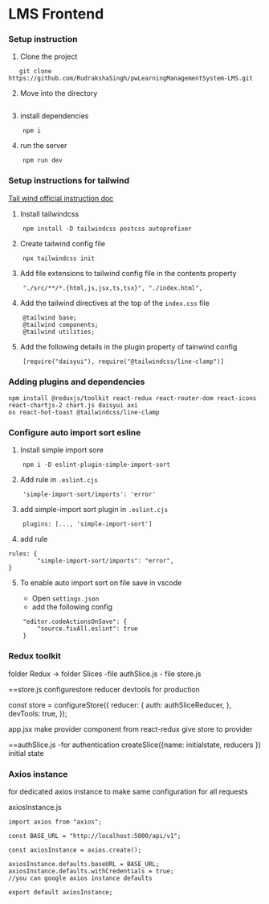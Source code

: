 # LMS Frontend

### Setup instruction

1. Clone the project

```
   git clone https://github.com/RudrakshaSingh/pwLearningManagementSystem-LMS.git
```

2. Move into the directory

```client

```

3. install dependencies

```
    npm i
```

4. run the server

```
    npm run dev
```

### Setup instructions for tailwind

[Tail wind official instruction doc](https://tailwindcss.com/docs/installation)

1. Install tailwindcss

```
    npm install -D tailwindcss postcss autoprefixer
```

2. Create tailwind config file

```
    npx tailwindcss init
```

3. Add file extensions to tailwind config file in the contents property

```
    "./src/**/*.{html,js,jsx,ts,tsx}", "./index.html",

```

4. Add the tailwind directives at the top of the `index.css` file

```
    @tailwind base;
    @tailwind components;
    @tailwind utilities;
```

5. Add the following details in the plugin property of tainwind config

```
    [require("daisyui"), require("@tailwindcss/line-clamp")]
```

### Adding plugins and dependencies

```
npm install @reduxjs/toolkit react-redux react-router-dom react-icons react-chartjs-2 chart.js daisyui axi
os react-hot-toast @tailwindcss/line-clamp
```

### Configure auto import sort esline

1. Install simple import sore

```
    npm i -D eslint-plugin-simple-import-sort
```

2. Add rule in `.eslint.cjs`

```
    'simple-import-sort/imports': 'error'
```

3. add simple-import sort plugin in `.eslint.cjs`

```
    plugins: [..., 'simple-import-sort']
```

4. add rule

```
rules: {
        "simple-import-sort/imports": "error",
}
```

5. To enable auto import sort on file save in vscode

    - Open `settings.json`
    - add the following config

```
    "editor.codeActionsOnSave": {
        "source.fixAll.eslint": true
    }
```

### Redux toolkit

folder Redux -> folder Slices -file authSlice.js - file store.js

==store.js
configurestore
reducer
devtools for production

const store = configureStore({
reducer: {
auth: authSliceReducer,
},
devTools: true,
});

app.jsx make provider component from react-redux give store to provider

==authSlice.js -for authentication
createSlice({name:
initialstate,
reducers
})
initial state

### Axios instance

for dedicated axios instance to make same configuration for all requests

axiosInstance.js

```
import axios from "axios";

const BASE_URL = "http://localhost:5000/api/v1";

const axiosInstance = axios.create();

axiosInstance.defaults.baseURL = BASE_URL;
axiosInstance.defaults.withCredentials = true;
//you can google axios instance defaults

export default axiosInstance;
```
